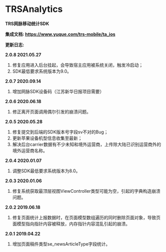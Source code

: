 # TRSAnalytics
**TRS网脉移动统计SDK**

**集成文档: https://www.yuque.com/trs-mobile/ta_ios**

**更新日志:**

**2.0.8 2021.05.27**
1. 修复应用进入后台挂起，会导致宿主应用被系统关闭，触发冷启动；
2. SDK最低要求系统版本为9.0。

**2.0.7 2020.09.14**
1. 增加网脉SDK设备码（江苏新华日报项目需要）

**2.0.6 2020.06.18**
1. 修正离开页面调用偶尔引发的崩溃问题。

**2.0.5  2020.05.28**
1. 修复提交到后端的SDK版本号字段sv不对的Bug；
1. 更新苹果设备机型信息收集至最新；
1. 解决后台carrier数据有不少未知和境外运营商，上传除大陆已识别运营商外的境外运营商名称。

**2.0.4  2020.01.07**
1. 调整SDK最低要求系统版本为8.0。

**2.0.3  2020.01.06**
1. 修复系统获取最顶层视图ViewController类型可能为空，引起的字典构造崩溃问题。

**2.0.2  2019.06.18**
1. 修复页面统计上报数据时，在页面模型数组遍历的同时删除页面对象，导致页面模型指向指针内容被释放，内存指针内容混乱引起的崩溃。

**2.0.1  2019.04.22**
1. 增加页面稿件类型se_newsArticleType字段统计。

